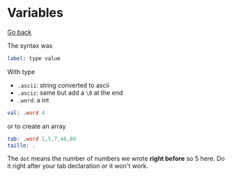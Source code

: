 # Variables

[Go back](..)

The syntax was

```asm
label: type value
```

With type

* ``.ascii``: string converted to ascii
* ``.asciz``: same but add a `\0` at the end
* ``.word``: a int

```asm
val: .word 4
```

or to create an array

```asm
tab: .word 1,5,7,46,89
taille: .
```

The ``dot`` means the number of numbers we wrote
**right before** so 5 here. Do it right after your
tab declaration or it won't work.